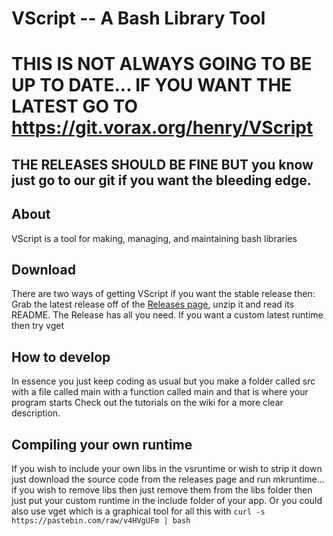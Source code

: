 # VScript -- A Bash Library Tool

# THIS IS NOT ALWAYS GOING TO BE UP TO DATE... IF YOU WANT THE LATEST GO TO https://git.vorax.org/henry/VScript
## THE RELEASES SHOULD BE FINE BUT you know just go to our git if you want the bleeding edge.


## About
VScript is a tool for making, managing, and maintaining bash libraries

## Download
There are two ways of getting VScript if you want the stable release then:
Grab the latest release off of the [Releases page](https://git.vorax.org/henry/VScript/releases), unzip it and read its README. The Release has all you need.
If you want a custom latest runtime then try vget

## How to develop
In essence you just keep coding as usual but you make a folder called src with a file called main with a function called main and that is where your program starts
Check out the tutorials on the wiki for a more clear description.

## Compiling your own runtime
If you wish to include your own libs in the vsruntime or wish to strip it down just download the source code from the releases page and run mkruntime... if you wish to remove libs then just remove them from the libs folder then just put your custom runtime in the include folder of your app. Or you could also use vget which is a graphical tool for all this with ```curl -s https://pastebin.com/raw/v4HVgUFm | bash ```
